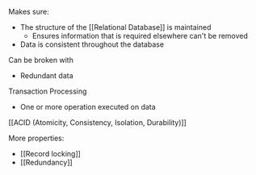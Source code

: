 Makes sure: 
- The structure of the [[Relational Database]] is maintained
	- Ensures information that is required elsewhere can't be removed
- Data is consistent throughout the database

Can be broken with
- Redundant data

Transaction Processing
- One or more operation executed on data

[[ACID (Atomicity, Consistency, Isolation, Durability)]]

More properties:
- [[Record locking]]
- [[Redundancy]]


